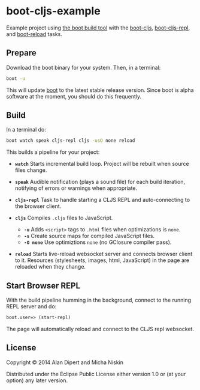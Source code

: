 # boot-cljs-example

Example project using [the boot build tool][boot] with the [boot-cljs],
[boot-cljs-repl], and [boot-reload] tasks.

## Prepare

Download the boot binary for your system. Then, in a terminal:

```bash
boot -u
```

This will update [boot] to the latest stable release version. Since boot is
alpha software at the moment, you should do this frequently.

## Build

In a terminal do:

```bash
boot watch speak cljs-repl cljs -usO none reload
```

This builds a pipeline for your project:

* **`watch`** Starts incremental build loop. Project will be rebuilt when source
  files change.

* **`speak`** Audible notification (plays a sound file) for each build iteration,
  notifying of errors or warnings when appropriate.

* **`cljs-repl`** Task to handle starting a CLJS REPL and auto-connecting to the
  browser client.

* **`cljs`** Compiles `.cljs` files to JavaScript.
  * **`-u`** Adds `<script>` tags to `.html` files when optimizations is `none`.
  * **`-s`** Create source maps for compiled JavaScript files.
  * **`-O none`** Use optimiztions `none` (no GClosure compiler pass).

* **`reload`** Starts live-reload websocket server and connects browser client
  to it. Resources (stylesheets, images, html, JavaScript) in the page are
  reloaded when they change.

## Start Browser REPL

With the build pipeline humming in the background, connect to the running REPL
server and do:

```clojure
boot.user=> (start-repl)
```

The page will automatically reload and connect to the CLJS repl websocket.

## License

Copyright © 2014 Alan Dipert and Micha Niskin

Distributed under the Eclipse Public License either version 1.0 or (at
your option) any later version.

[boot]:             https://github.com/boot-clj/boot
[cider]:            https://github.com/clojure-emacs/cider
[boot-cljs]:        https://github.com/adzerk/boot-cljs
[boot-cljs-repl]:   https://github.com/adzerk/boot-cljs-repl
[boot-reload]:      https://github.com/adzerk/boot-reload
